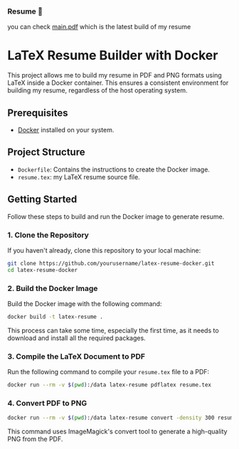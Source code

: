 ### Resume 📌
you can check [main.pdf](./main.pdf) which is the latest build of my resume


# LaTeX Resume Builder with Docker

This project allows me to build my resume in PDF and PNG formats using LaTeX inside a Docker container. This ensures a consistent environment for building my resume, regardless of the host operating system.



## Prerequisites

- [Docker](https://www.docker.com/products/docker-desktop) installed on your system.

## Project Structure

- `Dockerfile`: Contains the instructions to create the Docker image.
- `resume.tex`: my LaTeX resume source file.

## Getting Started

Follow these steps to build and run the Docker image to generate resume.

### 1. Clone the Repository

If you haven't already, clone this repository to your local machine:

```sh
git clone https://github.com/yourusername/latex-resume-docker.git
cd latex-resume-docker
```

### 2. Build the Docker Image
Build the Docker image with the following command:
```sh
docker build -t latex-resume .
```
This process can take some time, especially the first time, as it needs to download and install all the required packages.

### 3. Compile the LaTeX Document to PDF
Run the following command to compile your `resume.tex` file to a PDF:
```sh
docker run --rm -v $(pwd):/data latex-resume pdflatex resume.tex
```

### 4. Convert PDF to PNG
```sh
docker run --rm -v $(pwd):/data latex-resume convert -density 300 resume.pdf -quality 90 resume.png
```
This command uses ImageMagick's convert tool to generate a high-quality PNG from the PDF.